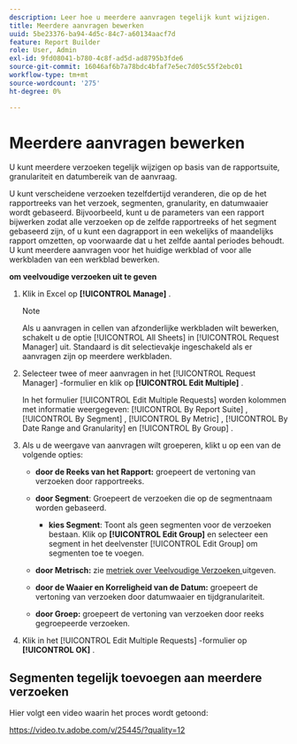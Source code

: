 ```yaml
---
description: Leer hoe u meerdere aanvragen tegelijk kunt wijzigen.
title: Meerdere aanvragen bewerken
uuid: 5be23376-ba94-4d5c-84c7-a60134aacf7d
feature: Report Builder
role: User, Admin
exl-id: 9fd08041-b780-4c8f-ad5d-ad8795b3fde6
source-git-commit: 16046af6b7a78bdc4bfaf7e5ec7d05c55f2ebc01
workflow-type: tm+mt
source-wordcount: '275'
ht-degree: 0%

---
```


# Meerdere aanvragen bewerken

U kunt meerdere verzoeken tegelijk wijzigen op basis van de rapportsuite, granulariteit en datumbereik van de aanvraag.

U kunt verscheidene verzoeken tezelfdertijd veranderen, die op de het rapportreeks van het verzoek, segmenten, granularity, en datumwaaier wordt gebaseerd. Bijvoorbeeld, kunt u de parameters van een rapport bijwerken zodat alle verzoeken op de zelfde rapportreeks of het segment gebaseerd zijn, of u kunt een dagrapport in een wekelijks of maandelijks rapport omzetten, op voorwaarde dat u het zelfde aantal periodes behoudt. U kunt meerdere aanvragen voor het huidige werkblad of voor alle werkbladen van een werkblad bewerken.

**om veelvoudige verzoeken uit te geven**

1. Klik in Excel op **[!UICONTROL Manage]** .

   >[!NOTE]
   >
   >Als u aanvragen in cellen van afzonderlijke werkbladen wilt bewerken, schakelt u de optie [!UICONTROL All Sheets] in [!UICONTROL Request Manager] uit. Standaard is dit selectievakje ingeschakeld als er aanvragen zijn op meerdere werkbladen.

1. Selecteer twee of meer aanvragen in het [!UICONTROL Request Manager] -formulier en klik op **[!UICONTROL Edit Multiple]** .

   In het formulier [!UICONTROL Edit Multiple Requests] worden kolommen met informatie weergegeven: [!UICONTROL By Report Suite] , [!UICONTROL By Segment] , [!UICONTROL By Metric] , [!UICONTROL By Date Range and Granularity] en [!UICONTROL By Group] .
1. Als u de weergave van aanvragen wilt groeperen, klikt u op een van de volgende opties:

   * **door de Reeks van het Rapport:** groepeert de vertoning van verzoeken door rapportreeks.
   * **door Segment**: Groepeert de verzoeken die op de segmentnaam worden gebaseerd.

      * **kies Segment**: Toont als geen segmenten voor de verzoeken bestaan. Klik op **[!UICONTROL Edit Group]** en selecteer een segment in het deelvenster [!UICONTROL Edit Group] om segmenten toe te voegen.

   * **door Metrisch:** zie [ metriek over Veelvoudige Verzoeken ](/help/analyze/legacy-report-builder/manage-requests/edit-multiple-metrics.md) uitgeven.

   * **door de Waaier en Korreligheid van de Datum:** groepeert de vertoning van verzoeken door datumwaaier en tijdgranulariteit.
   * **door Groep:** groepeert de vertoning van verzoeken door reeks gegroepeerde verzoeken.

1. Klik in het [!UICONTROL Edit Multiple Requests] -formulier op **[!UICONTROL OK]** .

## Segmenten tegelijk toevoegen aan meerdere verzoeken

Hier volgt een video waarin het proces wordt getoond:

https://video.tv.adobe.com/v/25445/?quality=12
